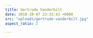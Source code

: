 ```yaml
---
title: Gertrude Vanderbilt
date: 2018-10-07 23:32:43 +0000
src: "uploads/gertrude-vanderbilt.jpg"
aspect_ratio: 2

---
```

